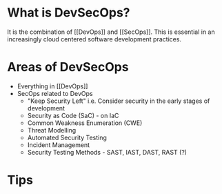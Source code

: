 # What is DevSecOps?
It is the combination of [[DevOps]] and [[SecOps]]. This is essential in an increasingly cloud centered software development practices.

# Areas of DevSecOps
- Everything in [[DevOps]]
- SecOps related to DevOps
	- "Keep Security Left" i.e. Consider security in the early stages of development
	- Security as Code (SaC) - on IaC
	- Common Weakness Enumeration (CWE)
	- Threat Modelling
	- Automated Security Testing
	- Incident Management
	- Security Testing Methods - SAST, IAST, DAST, RAST (?)

# Tips